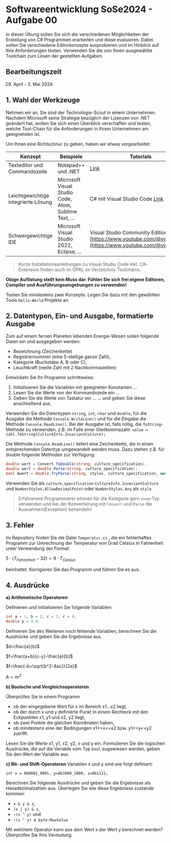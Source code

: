 # Softwareentwicklung SoSe2024 - Aufgabe 00

In dieser Übung sollen Sie sich die verschiedenen Möglichkeiten der Erstellung von C# Programmen erarbeiten und diese evaluieren. Dabei sollen Sie verschiedene Editorkonzepte ausprobieren und im Hinblick auf Ihre Anforderungen testen. Verwenden Sie die von Ihnen ausgewählte Toolchain zum Lösen der gestellten Aufgaben.

## Bearbeitungszeit

29. April - 3. Mai 2024


## 1. Wahl der Werkzeuge

Nehmen wir an, Sie sind der Technologie-Scout in einem Unternehmen. Nachdem Microsoft seine Strategie bezüglich der Lizenzen von .NET geändert hat, wollen Sie sich einen Überblick verschaffen und testen, welche Tool-Chain für die Anforderungen in Ihrem Unternehmen am geeignetsten ist.

Um Ihnen eine Richtschnur zu geben, haben wir etwas vorgearbeitet:

| Konzept                             | Beispiele                                      | Tutorials                                                                                                                                                                                  |
| ----------------------------------- | ---------------------------------------------- | ------------------------------------------------------------------------------------------------------------------------------------------------------------------------------------------ |
| Texteditor und Commandozeile        | Notepad++ und .NET                       | [Link](https://www.youtube.com/@dotnet) |
| Leichtgewichtige integrierte Lösung | Microsoft Visual Studio Code, Atom, Sublime Text, ... | C# mit Visual Studio Code [Link](https://www.youtube.com/watch?v=uytNCXw9dME)                                                                                             |
| Schwergewichtige IDE                | Microsoft Visual Studio 2022, Eclipse, ...            |  Visual Studio Community Edition [Link](https://visualstudio.microsoft.com/de/vs/community/), [https://www.youtube.com/@visualstudio](https://www.youtube.com/@visualstudio)             |

> Kurze Installationsanleitungen zu Visual Studio Code inkl. C#-Extension finden auch im OPAL im Verzeichnis Toolchains.

**Obige Auflistung stellt kein Muss dar. Fühlen Sie sich frei eigene Editoren, Compiler und Ausführungsumgebungen zu verwenden!**

Testen Sie mindestens zwei Konzepte. Legen Sie dazu mit den gewählten Tools `Hello-World` Projekte an.

## 2. Datentypen, Ein- und Ausgabe, formatierte Ausgabe

Zum auf einem fernen Planeten lebenden Energie-Wesen sollen folgende Daten ein und ausgegeben werden:

+ Bezeichnung (Zeichenkette)
+ Registriernummer (eine 5-stellige ganze Zahl),
+ Kategorie (Buchstabe A, B oder C),
+ Leuchtkraft (reelle Zahl mit 2 Nachkommastellen)

Entwickeln Sie Ihr Programm schrittweise:

1. Initialisieren Sie die Variablen mit geeigneten Konstanten ...
2. Lesen Sie die Werte von der Kommandozeile ein ...
3. Geben Sie die Werte von Tastatur ein ...
... und geben Sie diese anschließend aus.

Verwenden Sie die Datentypen `string`, `int`, `char` und `double`, für die Ausgabe die Methode `Console.WriteLine()` und für die Eingabe die Methode `Console.ReadLine()`. Bei der Ausgabe ist, falls nötig, die `ToString`-Methode zu verwenden, z.B. im Falle einer Gleitkommazahl:
`value = zahl.ToString(CultureInfo.InvariantCulture);`

Die Methode `Console.ReadLine()` liefert eine Zeichenkette, die in einen entsprechenden Datentyp umgewandelt werden muss. Dazu stehen z.B. für double folgende Methoden zur Verfügung:

```csharp
double wert = Convert.ToDouble(string, culture_specification);
double wert = double.Parse(string, culture_specification);
bool bwert = double.TryParse(string, styles, culture_specification, out wert);
```

Verwenden Sie als `culture_specification` `CultureInfo.InvariantCulture`
und `NumberStyles.AllowDecimalPoint` oder `NumberStyles.Any` als `style`.

> Erfahrenere Programmierer können für die Kategorie gern `enum`-Typ verwenden und bei der Konvertierung mit `Convert` und `Parse` die Ausnahmen(Exception) behandeln!

## 3. Fehler

Im Repository finden Sie die Datei `Temperatur.cs` , die ein fehlerhaftes Programm zur Umrechnung der Temperatur von Grad Celsius in Fahrenheit unter Verwendung der Formel:

$5 \cdot (T_{Fahrenheit} - 32) = 9 \cdot T_{Celsius}$

beinhaltet. Korrigieren Sie das Programm und führen Sie es aus.


## 4. Ausdrücke

**a) Arithmetische Operatoren**


Definieren und initialisieren Sie folgende Variablen:

```csharp
int a = 1, b = 2, c = 3, r = 4;
double y = 4.0;
```

Definieren Sie des Weiteren noch fehlende Variablen, berechnen Sie die Ausdrücke und geben Sie die Ergebnisse aus.

$d=\frac{a}{b}$

$f=\frac{a+b}{c-y}-\frac{a}{b}$

$f=\frac{-b+\sqrt{b^2-4ac}}{2a}$

$A = \pi r^2$

**b) Boolsche und Vergleichsoperatoren**

Überprüfen Sie in einem Programm

+ ob der eingegebene Wert für x im Bereich x1...x2 liegt,
+ ob der durch x und y definierte Punkt in einem Rechteck mit den Eckpunkten x1, y1 und x2, y2 liegt,
+ ob zwei Punkte die gleichen Koordinaten haben,
+ ob mindestens eine der Bedingungen x1<=x<=x2 bzw. y1<=y<=y2 zutrifft.

Lesen Sie die Werte x1, y1, x2, y2, x und y ein. Formulieren Sie die logischen Ausdrücke, die auf die
Variable vom Typ `bool` zugewiesen werden, geben Sie den Wert der Variable aus.

**c) Bit- und Shift-Operatoren**
Variablen x und y sind wie folgt definiert:

```
int x = 0b0001_0001, y=0b1000_1000, z=0b1111;
```

Berechnen Sie folgende Ausdrücke und geben Sie die Ergebnisse als Hexadezimalzahlen aus. Überlegen Sie wie diese Ergebnisse zustande kommen:

+ `x & y & z`,
+ `(x | y) & z`,
+ `~(x ^ y)` und
+ `~(x ^ y) & byte.MaxValue`

Mit welchem Operator kann aus dem Wert x der Wert y berechnet werden? Überprüfen Sie Ihre Vermutung.
